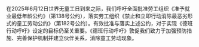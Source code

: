 在2025年6月12日世界无童工日到来之际，我们呼吁全面批准劳工组织《准予就业最低年龄公约》（第138号公约），落实劳工组织《禁止和立即行动消除最恶劣形式的童工劳动公约》（第182号公约）。有效批准与落实上述公约，对于实现《德班行动呼吁》设定的目标仍至关重要。《德班行动呼吁》敦促我们致力于加强预防措施、完善保护机制并建立伙伴关系，消除童工劳动现象。
